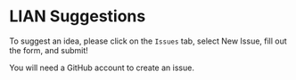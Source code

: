 # LIAN Suggestions
To suggest an idea, please click on the `Issues` tab, select New Issue, fill out the form, and submit!

You will need a GitHub account to create an issue.
